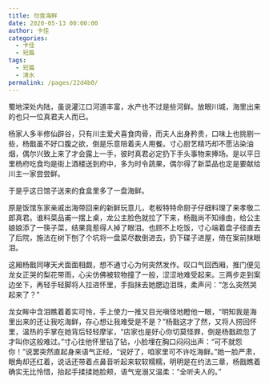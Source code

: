 ```yaml
---
title: 勿食海鲜
date: 2020-05-13 00:00:00
author: 卡佳
categories: 
  - 卡佳
  - 短篇
tags: 
  - 短篇
  - 清水
permalink: /pages/22d4b0/
---
```


蜀地深处内陆，虽说灌江口河道丰富，水产也不过是些河鲜。放眼川城，海里出来的也只一位真君夫人而已。

<!-- more -->

杨家人多半修仙辟谷，只有川主爱犬喜食肉骨，而夫人出身矜贵，口味上也挑剔一些，杨戬虽不好口腹之欲，倒是乐意陪着夫人用餐。寸心厨艺精巧却不愿沾染油烟，偶尔兴致上来了才会露上一手，彼时真君必定扔下手头事物来捧场。是以平日里杨府吃食均是街上酒楼送到府中，多为时令蔬果，偶尔得了新菜品也定是要献给川主一家尝尝鲜。

于是乎这日馆子送来的食盒里多了一盘海鲜。

原是饭馆东家亲戚出海带回来的新鲜玩意儿，老板特特命厨子仔细料理了来孝敬二郎真君。谁料菜品甫一摆上桌，龙公主脸色就拉了下来，杨戬尚不知缘由，给公主娘娘添了一筷子菜，结果竟惹得人掉了眼泪。也顾不上吃饭，寸心端着盘子径直去了后院，施法在树下刨了个坑将一盘菜尽数倒进去，扔下碟子进屋，倚在案前抹眼泪。

这厢杨戬同哮天犬面面相觑，想不通寸心为何突然发作。叹口气回西厢，推门便见龙女正哭的梨花带雨，心尖仿佛被软物撞了一般，涩涩地难受起来。三两步走到案边坐下，再轻手轻脚将人拉进怀里，手指抹去她腮边泪珠，柔声问：“怎么突然哭起来了？”

龙女眸中含泪瞧着着实可怜，手上使力一推又目光嗔怪地瞪他一眼，“明知我是海里出来的还让我吃海鲜，存心想让我难受是不是？”杨戬这才了然，又将人捞回怀里，温热的手掌在她背后轻轻摩挲，“店家也是好心你切莫怪罪，倒是杨戬疏忽了才叫你这般难过。”寸心往他怀里钻了钻，小脸埋在胸口闷闷出声：“可不就怨你！”说罢突然直起身来语气正经，“说好了，咱家里可不许吃海鲜。”她一脸严肃，眼角却还红着，说话还带着点鼻音听起来软软糯糯，明明是在约法三章，杨戬瞧着确实无比怜惜，抬起手揉揉她脸颊，语气宠溺又温柔：“全听夫人的。”
